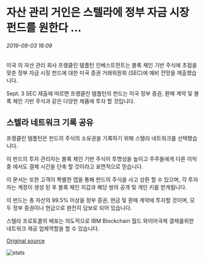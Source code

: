 # 자산 관리 거인은 스텔라에 정부 자금 시장 펀드를 원한다 ...

###### 2019-09-03 16:09

미국 의 자산 관리 회사 프랭클린 템플턴 인베스트먼트는 블록 체인 기반 주식에 초점을 맞춘 정부 자금 시장 펀드에 대한 미국 증권 거래위원회 (SEC)에 예비 전망을 제출했습니다.

Sept. 3 SEC 제출에 따르면 프랭클린 템플턴의 펀드는 미국 정부 증권, 환매 계약 및 블록 체인 기반 주식과 같은 다양한 제품에 투자 할 것입니다.

## 스텔라 네트워크 기록 공유

프랭클린 템플턴은 펀드의 주식의 소유권을 기록하기 위해 스텔라 네트워크를 선택했습니다.

이 펀드의 투자 관리자는 블록 체인 기반 주식이 투명성을 높이고 주주들에게 다른 이익중 에서도 결제 시간을 단축 할 것이라고 표면적으로 믿습니다.

이 문서는 또한 고객이 특별한 앱을 통해 펀드의 주식을 사고 상환 할 수 있으며, 각 투자자는 계정이 생성 된 후 블록 체인 지갑과 해당 쌍의 공개 및 개인 키를 받게됩니다.

이 펀드는 총 자산의 99.5% 이상을 정부 증권, 현금 및 환매 계약에 투자할 것이며, 모두 정부 증권이나 현금으로 완전히 담보로 되어 있습니다.

스텔라 프로토콜의 배포는 의도적으로 IBM Blockchain 월드 와이어국제 결제를위한 네트워크 제공 업체역할을 할 수 있습니다.

[Original source](https://cointelegraph.com/news/asset-management-giant-puts-government-money-market-fund-on-stellar)

![stats](https://c.statcounter.com/11760860/0/a89fa40b/1/ "stats")